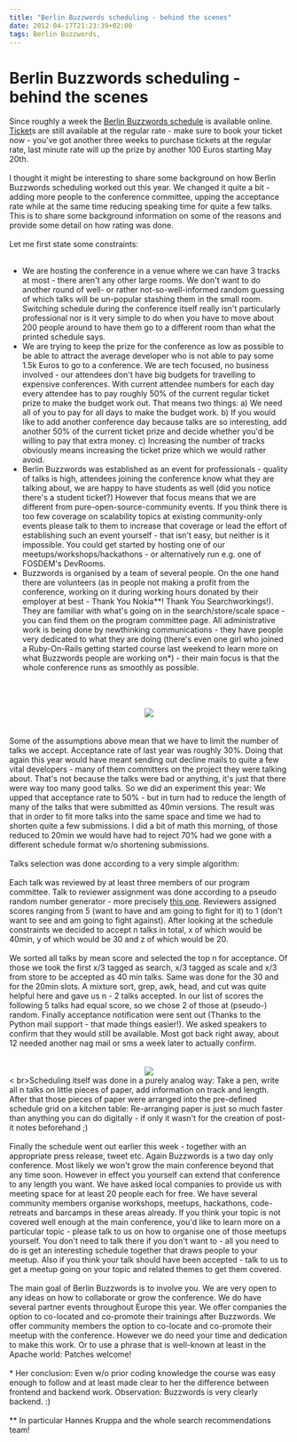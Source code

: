 ```yaml
---
title: "Berlin Buzzwords scheduling - behind the scenes"
date: 2012-04-17T21:23:39+02:00
tags: Berlin Buzzwords,
---
```


# Berlin Buzzwords scheduling - behind the scenes


Since roughly a week the <a href="berlinbuzzwords.de/program/session-schedule">Berlin Buzzwords schedule</a> is 
available online. <a href="http://berlinbuzzwords.de/content/tickets">Ticket</a>s are still available at the regular 
rate - make sure to book your ticket now - you've got another three weeks to purchase tickets at the regular rate, last 
minute rate will up the prize by another 100 Euros starting May 20th.<br><br>I thought it might be interesting to share 
some background on how Berlin Buzzwords scheduling worked out this year. We changed it quite a bit - adding more people 
to the conference committee, upping the acceptance rate while at the same time reducing speaking time for quite a few 
talks. This is to share some background information on some of the reasons and provide some detail on how rating was 
done.<br><br>Let me first state some constraints: <br><ul><br><li>We are hosting the conference in a venue where we can 
have 3 tracks at most - there aren't any other large rooms. We don't want to do another round of well- or rather 
not-so-well-informed random guessing of which talks will be un-popular stashing them in the small room. Switching 
schedule during the conference itself really isn't particularly professional nor is it very simple to do when you have 
to move about 200 people around to have them go to a different room than what the printed schedule says.<br><li>We are 
trying to keep the prize for the conference as low as possible to be able to attract the average developer who is not 
able to pay some 1.5k Euros to go to a conference. We are tech focused, no business involved - our attendees don't have 
big budgets for travelling to expensive conferences. With current attendee numbers for each day every attendee has to 
pay roughly 50% of the current regular ticket prize to make the budget work out. That means two things: a) We need all 
of you to pay for all days to make the budget work. b) If you would like to add another conference day because talks 
are so interesting, add another 50% of the current ticket prize and decide whether you'd be willing to pay that extra 
money. c) Increasing the number of tracks obviously means increasing the ticket prize which we would rather 
avoid.<br><li>Berlin Buzzwords was established as an event for professionals - quality of talks is high, attendees 
joining the conference know what they are talking about, we are happy to have students as well (did you notice there's 
a student ticket?) However that focus means that we are different from pure-open-source-community events. If you think 
there is too few coverage on scalability topics at existing community-only events please talk to them to increase that 
coverage or lead the effort of establishing such an event yourself - that isn't easy, but neither is it impossible. You 
could get started by hosting one of our meetups/workshops/hackathons - or alternatively run e.g. one of FOSDEM's 
DevRooms.<br><li>Buzzwords is organised by a team of several people. On the one hand there are volunteers (as in people 
not making a profit from the conference, working on it during working hours donated by their employer at best - Thank 
You Nokia**! Thank You Searchworkings!). They are familiar with what's going on in the search/store/scale space - you 
can find them on the program committee page. All administrative work is being done by newthinking communications - they 
have people very dedicated to what they are doing (there's even one girl who joined a Ruby-On-Rails getting started 
course last weekend to learn more on what Buzzwords people are working on*) - their main focus is that the whole 
conference runs as smoothly as possible.<br></ul><br><br><center><br><img 
src="http://berlinbuzzwords.de/sites/berlinbuzzwords.de/files/u36/BB12-Banner5_800x90med.jpg"/><br></center><br><br>Some
 of the assumptions above mean that we have to limit the number of talks we accept. Acceptance rate of last year was 
roughly 30%. Doing that again this year would have meant sending out decline mails to quite a few vital developers - 
many of them committers on the project they were talking about. That's not because the talks were bad or anything, it's 
just that there were way too many good talks. So we did an experiment this year: We upped that acceptance rate to 50% - 
but in turn had to reduce the length of many of the talks that were submitted as 40min versions. The result was that in 
order to fit more talks into the same space and time we had to shorten quite a few submissions. I did a bit of math 
this morning, of those reduced to 20min we would have had to reject 70% had we gone with a different schedule format 
w/o shortening submissions.<br><br>Talks selection was done according to a very simple algorithm: <br><br>Each talk was 
reviewed by at least three members of our program committee. Talk to reviewer assignment was done according to a pseudo 
random number generator - more precisely <a href="http://docs.python.org/library/random.html">this one</a>. Reviewers 
assigned scores ranging from 5 (want to have and am going to fight for it) to 1 (don't want to see and am going to 
fight against). After looking at the schedule constraints we decided to accept n talks in total, x of which would be 
40min, y of which would be 30 and z of which would be 20.<br><br>We sorted all talks by mean score and selected the top 
n for acceptance. Of those we took the first x/3 tagged as search, x/3 tagged as scale and x/3 from store to be 
accepted as 40 min talks. Same was done for the 30 and for the 20min slots. A mixture sort, grep, awk, head, and cut 
was quite helpful here and gave us n - 2 talks accepted. In our list of scores the following 5 talks had equal score, 
so we chose 2 of those at (pseudo-) random. Finally acceptance notification were sent out (Thanks to the Python mail 
support - that made things easier!). We asked speakers to confirm that they would still be available. Most got back 
right away, about 12 needed another nag mail or sms a week later to actually confirm.<br><br><center><br><img 
src="http://desmond.yfrog.com/Himg740/scaled.php?tn=0&server=740&filename=8m6oz.jpg&xsize=640&ysize=640"/><br></center><
br>Scheduling itself was done in a purely analog way: Take a pen, write all n talks on little pieces of paper, add 
information on track and length. After that those pieces of paper were arranged into the pre-defined schedule grid on a 
kitchen table: Re-arranging paper is just so much faster than anything you can do digitally - if only it wasn't for the 
creation of post-it notes beforehand ;)<br><br>Finally the schedule went out earlier this week - together with an 
appropriate press release, tweet etc. Again Buzzwords is a two day only conference. Most likely we won't grow the main 
conference beyond that any time soon. However in effect you yourself can extend that conference to any length you want. 
We have asked local companies to provide us with meeting space for at least 20 people each for free. We have several 
community members organise workshops, meetups, hackathons, code-retreats and barcamps in these areas already. If you 
think your topic is not covered well enough at the main conference, you'd like to learn more on a particular topic - 
please talk to us on how to organise one of those meetups yourself. You don't need to talk there if you don't want to - 
all you need to do is get an interesting schedule together that draws people to your meetup. Also if you think your 
talk should have been accepted - talk to us to get a meetup going on your topic and related themes to get them 
covered.<br><br>The main goal of Berlin Buzzwords is to involve you. We are very open to any ideas on how to 
collaborate or grow the conference. We do have several partner events throughout Europe this year. We offer companies 
the option to co-located and co-promote their trainings after Buzzwords. We offer community members the option to 
co-locate and co-promote their meetup with the conference. However we do need your time and dedication to make this 
work. Or to use a phrase that is well-known at least in the Apache world: Patches welcome!<br><br>* Her conclusion: 
Even w/o prior coding knowledge the course was easy enough to follow and at least made clear to her the difference 
between frontend and backend work. Observation: Buzzwords is very clearly backend. :)<br><br>** In particular Hannes 
Kruppa and the whole search recommendations team! 
